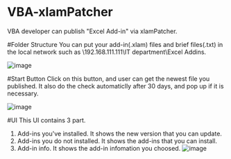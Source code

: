 # VBA-xlamPatcher
VBA developer can publish "Excel Add-in" via xlamPatcher.

#Folder Structure
You can put your add-in(.xlam) files and brief files(.txt) in the local network such as \\192.168.111.111\IT department\Excel Addins\.

![image](https://github.com/napyang/VBA-xlamPatcher/raw/master/screenshots/FileStructure.png)

#Start Button
Click on this button, and user can get the newest file you published. It also do the check automaticlly after 30 days, and pop up if it is necessary.

![image](https://github.com/napyang/VBA-xlamPatcher/raw/master/screenshots/StartButton.png)

#UI
This UI contains 3 part.

1. Add-ins you've installed. It shows the new version that you can update.
2. Add-ins you do not installed. It shows the add-ins that you can install.
3. Add-in info. It shows the add-in infomation you choosed.
![image](https://github.com/napyang/VBA-xlamPatcher/raw/master/screenshots/MainUI.png)
